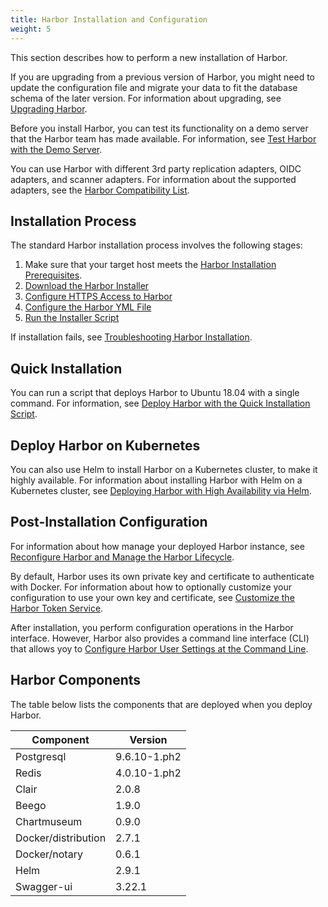 ```yaml
---
title: Harbor Installation and Configuration
weight: 5
---
```


This section describes how to perform a new installation of Harbor.

If you are upgrading from a previous version of Harbor, you might need to update the configuration file and migrate your data to fit the database schema of the later version. For information about upgrading, see [Upgrading Harbor](../../administration/upgrade/_index.md).

Before you install Harbor, you can test its functionality on a demo server that the Harbor team has made available. For information, see [Test Harbor with the Demo Server](demo-server.md).

You can use Harbor with different 3rd party replication adapters, OIDC adapters, and scanner adapters. For information about the supported adapters, see the [Harbor Compatibility List](harbor-compatibility-list.md).

## Installation Process

The standard Harbor installation process involves the following stages:

1. Make sure that your target host meets the [Harbor Installation Prerequisites](installation-prereqs.md).
1. [Download the Harbor Installer](download-installer.md)
1. [Configure HTTPS Access to Harbor](configure-https.md)
1. [Configure the Harbor YML File](configure-yml-file.md)
1. [Run the Installer Script](run-installer-script.md)

If installation fails, see [Troubleshooting Harbor Installation](troubleshoot-installation.md).

## Quick Installation

You can run a script that deploys Harbor to Ubuntu 18.04 with a single command. For information, see [Deploy Harbor with the Quick Installation Script](quick-install-script.md).

## Deploy Harbor on Kubernetes

You can also use Helm to install Harbor on a Kubernetes cluster, to make it highly available. For information about installing Harbor with Helm on a Kubernetes cluster, see [Deploying Harbor with High Availability via Helm](harbor-ha-helm.md).

## Post-Installation Configuration

For information about how manage your deployed Harbor instance, see [Reconfigure Harbor and Manage the Harbor Lifecycle](reconfigure-manage-lifecycle.md). 

By default, Harbor uses its own private key and certificate to authenticate with Docker. For information about how to optionally customize your configuration to use your own key and certificate, see [Customize the Harbor Token Service](customize-token-service.md).

After installation, you perform configuration operations in the Harbor interface. However, Harbor also provides a command line interface (CLI) that allows yoy to [Configure Harbor User Settings at the Command Line](configure-user-settings-cli.md).

## Harbor Components

The table below lists the components that are deployed when you deploy Harbor.

|Component|Version|
|---|---|
|Postgresql|9.6.10-1.ph2|
|Redis|4.0.10-1.ph2|
|Clair|2.0.8|
|Beego|1.9.0|
|Chartmuseum|0.9.0|
|Docker/distribution|2.7.1|
|Docker/notary|0.6.1|
|Helm|2.9.1|
|Swagger-ui|3.22.1|
